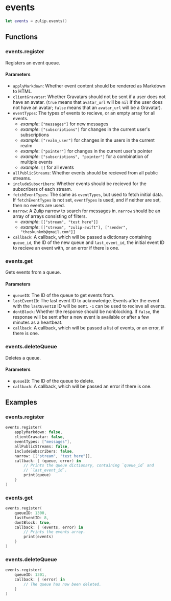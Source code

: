 # events

```swift
let events = zulip.events()
```

## Functions

### events.register

Registers an event queue.

#### Parameters

 - `applyMarkdown`: Whether event content should be rendered as
   Markdown to HTML.
 - `clientGravatar`: Whether Gravatars should not be sent if a user
   does not have an avatar. (`true` means that `avatar_url` will be
   `nil` if the user does not have an avatar; `false` means that an
   `avatar_url` will be a Gravatar).
 - `eventTypes`: The types of events to recieve, or an empty array
   for all events.
    - *example*: `["messages"]` for new messages
    - *example*: `["subscriptions"]` for changes in the current user's
      subscriptions
    - *example*: `["realm_user"]` for changes in the users in the
      current realm
    - *example*: `["pointer"]` for changes in the current user's
      pointer
    - *example*: `["subscriptions", "pointer"]` for a combination of
      multiple events
    - *example*: `[]` for all events
 - `allPublicStreams`: Whether events should be recieved from all
   public streams.
 - `includeSubscribers`: Whether events should be recieved for the
   subscribers of each stream.
 - `fetchEventTypes`: The same as `eventTypes`, but used to fetch
   initial data. If `fetchEventTypes` is not set, `eventTypes` is
   used, and if neither are set, then no events are used.
 - `narrow`: A Zulip narrow to search for messages in. `narrow`
   should be an array of arrays consisting of filters.
    - *example*: `[["stream", "test here"]]`
    - *example*:
      `[["stream", "zulip-swift"], ["sender", "theskunkmb@gmail.com"]]`
 - `callback`: A callback, which will be passed a dictionary
   containing `queue_id`, the ID of the new queue and
   `last_event_id`, the initial event ID to recieve an event with,
   or an error if there is one.

### events.get

Gets events from a queue.

#### Parameters

 - `queueID`: The ID of the queue to get events from.
 - `lastEventID`: The last event ID to acknowledge. Events after the
   event with the `lastEventID` ID will be sent. `-1` can be used to
   recieve all events.
 - `dontBlock`: Whether the response should be nonblocking. If
   `false`, the response will be sent after a new event is available
   or after a few minutes as a heartbeat.
 - `callback`: A callback, which will be passed a list of events, or
   an error, if there is one.

### events.deleteQueue

Deletes a queue.

#### Parameters

 - `queueID`: The ID of the queue to delete.
 - `callback`: A callback, which will be passed an error if there is
   one.

## Examples

### events.register

```swift
events.register(
    applyMarkdown: false,
    clientGravatar: false,
    eventTypes: ["messages"],
    allPublicStreams: false,
    includeSubscribers: false,
    narrow: [["stream", "test here"]],
    callback: { (queue, error) in
        // Prints the queue dictionary, containing `queue_id` and
        // `last_event_id`.
        print(queue)
    }
)
```

### events.get

```swift
events.register(
    queueID: 1300,
    lastEventID: 8,
    dontBlock: true,
    callback: { (events, error) in
        // Prints the events array.
        print(events)
    }
)
```

### events.deleteQueue

```swift
events.register(
    queueID: 1301,
    callback: { (error) in
        // The queue has now been deleted.
    }
)
```
